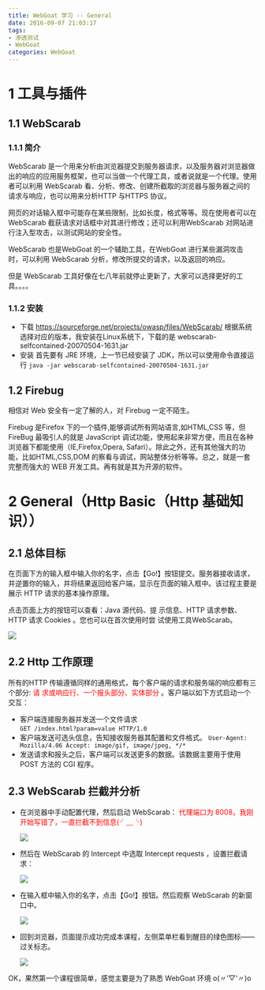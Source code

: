 ```yaml
---
title: WebGoat 学习 -- General 
date: 2016-09-07 21:03:17
tags:
- 渗透测试
- WebGoat
categories: WebGoat
---
```

# 1 工具与插件
## 1.1 WebScarab
### 1.1.1 简介
WebScarab 是一个用来分析由浏览器提交到服务器请求，以及服务器对浏览器做出的响应的应用服务框架，也可以当做一个代理工具，或者说就是一个代理。使用者可以利用 WebScarab 看、分析、修改、创建所截取的浏览器与服务器之间的请求与响应，也可以用来分析HTTP 与HTTPS 协议。

网页的对话输入框中可能存在某些限制，比如长度，格式等等。现在使用者可以在 WebScarab 截获请求对话框中对其进行修改；还可以利用WebScarab 对网站进行注入型攻击，以测试网站的安全性。

WebScarab 也是WebGoat 的一个辅助工具，在WebGoat 进行某些漏洞攻击时，可以利用 WebScarab 分析，修改所提交的请求，以及返回的响应。

但是 WebScarab 工具好像在七八年前就停止更新了，大家可以选择更好的工具。。。。

### 1.1.2 安装
- 下载  <https://sourceforge.net/projects/owasp/files/WebScarab/>
根据系统选择对应的版本，我安装在Linux系统下，下载的是 webscarab-selfcontained-20070504-1631.jar
- 安装 首先要有 JRE 环境，上一节已经安装了 JDK，所以可以使用命令直接运行 `java -jar webscarab-selfcontained-20070504-1631.jar`

## 1.2 Firebug
相信对 Web 安全有一定了解的人，对 Firebug 一定不陌生。

Firebug 是Firefox 下的一个插件,能够调试所有网站语言,如HTML,CSS 等，但FireBug 最吸引人的就是 JavaScript 调试功能，使用起来非常方便，而且在各种浏览器下都能使用（IE,Firefox,Opera, Safari）。除此之外，还有其他强大的功能，比如HTML,CSS,DOM 的察看与调试，网站整体分析等等。总之，就是一套完整而强大的 WEB 开发工具。再有就是其为开源的软件。

# 2 General（Http Basic（Http 基础知识））
## 2.1 总体目标

在页面下方的输入框中输入你的名字，点击【Go!】按钮提交。服务器接收请求，并逆置你的输入，并将结果返回给客户端，显示在页面的输入框中。该过程主要是展示 HTTP 请求的基本操作原理。

点击页面上方的按钮可以查看：Java 源代码、提
示信息、HTTP 请求参数、HTTP 请求 Cookies 。您也可以在首次使用时尝
试使用工具WebScarab。

![](http://ww1.sinaimg.cn/large/005CA6ZCgw1f7lcb90i5fj30gr040q3a.jpg)

## 2.2 Http 工作原理
所有的HTTP 传输遵循同样的通用格式，每个客户端的请求和服务端的响应都有三个部分:  <font color="red"> 请
求或响应行、一个报头部分、实体部分 </font> 。客户端以如下方式启动一个交互：
- 客户端连接服务器并发送一个文件请求  
    `GET /index.html?param=value HTTP/1.0`
- 客户端发送可选头信息，告知接收服务器其配置和文件格式。
    `User-Agent: Mozilla/4.06 Accept: image/gif, image/jpeg, */*`
- 发送请求和报头之后，客户端可以发送更多的数据。该数据主要用于使用POST 方法的
CGI 程序。

## 2.3 WebScarab 拦截并分析
- 在浏览器中手动配置代理，然后启动 WebScarab：
    <font color="red"> 代理端口为 8008，我刚开始写错了，一直拦截不到信息(╯﹏╰) </font>

    ![](http://ww3.sinaimg.cn/large/005CA6ZCgw1f7lx3ageg0j30f50hcmzc.jpg)
    
- 然后在 WebScarab 的 Intercept 中选取 Intercept requests ，设置拦截请求：
    
    ![](http://ww3.sinaimg.cn/large/005CA6ZCgw1f7lxbj6sfqj30hz0eoq4g.jpg)

- 在输入框中输入你的名字，点击【Go!】按钮。然后观察 WebScarab 的新窗口中。
    
    ![](http://ww3.sinaimg.cn/large/005CA6ZCgw1f7lx9mqoe4j30i20eqq5r.jpg)

- 回到浏览器，页面提示成功完成本课程，左侧菜单栏看到醒目的绿色图标——过关标志。
    
    ![](http://ww2.sinaimg.cn/large/005CA6ZCgw1f7lxqx5enhj30lz0bf77d.jpg)

OK，果然第一个课程很简单，感觉主要是为了熟悉 WebGoat 环境 o(〃'▽'〃)o





